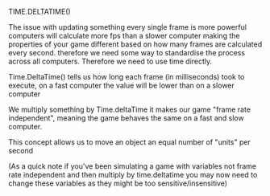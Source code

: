 TIME.DELTATIME()

The issue with updating something every single frame is more
powerful computers will calculate more fps than a slower 
computer making the properties of your game different based on 
how many frames are calculated every second. therefore we need 
some way to standardise the process across all computers. 
Therefore we need to use time directly.

Time.DeltaTime() tells us how long each frame (in milliseconds) 
took to execute, on a fast computer the value will be lower than
on a slower computer

We multiply something by Time.deltaTime it makes our game "frame
rate independent", meaning the game behaves the same on a fast
and slow computer.

This concept allows us to move an object an equal number of "units" per second

(As a quick note if you've been simulating a game with variables
not frame rate independent and then multiply by time.deltatime 
you may now need to change these variables as they might be
too sensitive/insensitive)
